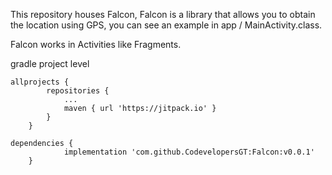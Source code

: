 This repository houses Falcon, Falcon is a library that allows you to obtain the location using GPS, you can see an example in app / MainActivity.class.

Falcon works in Activities like Fragments.

gradle project level

```
allprojects {
		repositories {
			...
			maven { url 'https://jitpack.io' }
		}
	}
 ```
```
dependencies {
	        implementation 'com.github.CodevelopersGT:Falcon:v0.0.1'
	}
  
```
 
